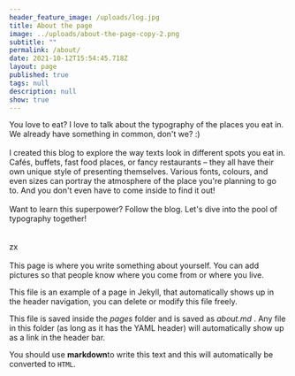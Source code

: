 ```yaml
---
header_feature_image: /uploads/log.jpg
title: About the page
image: ../uploads/about-the-page-copy-2.png
subtitle: ""
permalink: /about/
date: 2021-10-12T15:54:45.718Z
layout: page
published: true
tags: null
description: null
show: true
---
```

You love to eat? I love to talk about the typography of the places you eat in. We already have something in common, don't we? :) \
\
I created this blog to explore the way texts look in different spots you eat in. Cafés, buffets, fast food places, or fancy restaurants – they all have their own unique style of presenting themselves. Various fonts, colours, and even sizes can portray the atmosphere of the place you're planning to go to. And you don't even have to come inside to find it out!\
\
Want to learn this superpower? Follow the blog. Let's dive into the pool of typography together!\
\
 \
zx\
\
This page is where you write something about yourself. You can add pictures so that people know where you come from or where you live.

This file is an example of a page in Jekyll, that automatically shows up in the header navigation, you can delete or modify this file freely.

This file is saved inside the *pages* folder and is saved as *about.md* . Any file in this folder (as long as it has  the YAML header) will automatically show up as a link in the header bar.

You should use **markdown**to write this text and this will automatically be converted to `HTML`.
